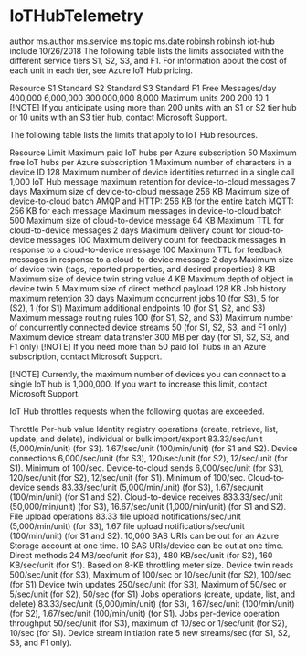 # IoTHubTelemetry

author	ms.author	ms.service	ms.topic	ms.date
robinsh
robinsh
iot-hub
include
10/26/2018
The following table lists the limits associated with the different service tiers S1, S2, S3, and F1. For information about the cost of each unit in each tier, see Azure IoT Hub pricing.

Resource	S1 Standard	S2 Standard	S3 Standard	F1 Free
Messages/day	400,000	6,000,000	300,000,000	8,000
Maximum units	200	200	10	1
[!NOTE] If you anticipate using more than 200 units with an S1 or S2 tier hub or 10 units with an S3 tier hub, contact Microsoft Support.

The following table lists the limits that apply to IoT Hub resources.

Resource	Limit
Maximum paid IoT hubs per Azure subscription	50
Maximum free IoT hubs per Azure subscription	1
Maximum number of characters in a device ID	128
Maximum number of device identities
returned in a single call	1,000
IoT Hub message maximum retention for device-to-cloud messages	7 days
Maximum size of device-to-cloud message	256 KB
Maximum size of device-to-cloud batch	AMQP and HTTP: 256 KB for the entire batch 
MQTT: 256 KB for each message
Maximum messages in device-to-cloud batch	500
Maximum size of cloud-to-device message	64 KB
Maximum TTL for cloud-to-device messages	2 days
Maximum delivery count for cloud-to-device 
messages	100
Maximum delivery count for feedback messages 
in response to a cloud-to-device message	100
Maximum TTL for feedback messages in 
response to a cloud-to-device message	2 days
Maximum size of device twin 
(tags, reported properties, and desired properties)	8 KB
Maximum size of device twin string value	4 KB
Maximum depth of object in device twin	5
Maximum size of direct method payload	128 KB
Job history maximum retention	30 days
Maximum concurrent jobs	10 (for S3), 5 for (S2), 1 (for S1)
Maximum additional endpoints	10 (for S1, S2, and S3)
Maximum message routing rules	100 (for S1, S2, and S3)
Maximum number of concurrently connected device streams	50 (for S1, S2, S3, and F1 only)
Maximum device stream data transfer	300 MB per day (for S1, S2, S3, and F1 only)
[!NOTE] If you need more than 50 paid IoT hubs in an Azure subscription, contact Microsoft Support.

[!NOTE] Currently, the maximum number of devices you can connect to a single IoT hub is 1,000,000. If you want to increase this limit, contact Microsoft Support.

IoT Hub throttles requests when the following quotas are exceeded.

Throttle	Per-hub value
Identity registry operations 
(create, retrieve, list, update, and delete), 
individual or bulk import/export	83.33/sec/unit (5,000/min/unit) (for S3). 
1.67/sec/unit (100/min/unit) (for S1 and S2).
Device connections	6,000/sec/unit (for S3), 120/sec/unit (for S2), 12/sec/unit (for S1). 
Minimum of 100/sec.
Device-to-cloud sends	6,000/sec/unit (for S3), 120/sec/unit (for S2), 12/sec/unit (for S1). 
Minimum of 100/sec.
Cloud-to-device sends	83.33/sec/unit (5,000/min/unit) (for S3), 1.67/sec/unit (100/min/unit) (for S1 and S2).
Cloud-to-device receives	833.33/sec/unit (50,000/min/unit) (for S3), 16.67/sec/unit (1,000/min/unit) (for S1 and S2).
File upload operations	83.33 file upload notifications/sec/unit (5,000/min/unit) (for S3), 1.67 file upload notifications/sec/unit (100/min/unit) (for S1 and S2). 
10,000 SAS URIs can be out for an Azure Storage account at one time.
10 SAS URIs/device can be out at one time.
Direct methods	24 MB/sec/unit (for S3), 480 KB/sec/unit (for S2), 160 KB/sec/unit (for S1).
Based on 8-KB throttling meter size.
Device twin reads	500/sec/unit (for S3), Maximum of 100/sec or 10/sec/unit (for S2), 100/sec (for S1)
Device twin updates	250/sec/unit (for S3), Maximum of 50/sec or 5/sec/unit (for S2), 50/sec (for S1)
Jobs operations 
(create, update, list, and delete)	83.33/sec/unit (5,000/min/unit) (for S3), 1.67/sec/unit (100/min/unit) (for S2), 1.67/sec/unit (100/min/unit) (for S1).
Jobs per-device operation throughput	50/sec/unit (for S3), maximum of 10/sec or 1/sec/unit (for S2), 10/sec (for S1).
Device stream initiation rate	5 new streams/sec (for S1, S2, S3, and F1 only).